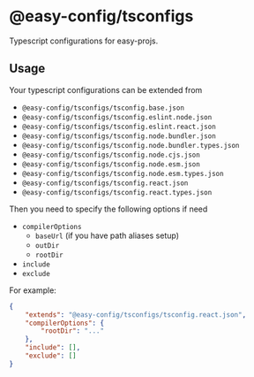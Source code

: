 # @easy-config/tsconfigs

Typescript configurations for easy-projs.

## Usage

Your typescript configurations can be extended from
- `@easy-config/tsconfigs/tsconfig.base.json`
- `@easy-config/tsconfigs/tsconfig.eslint.node.json`
- `@easy-config/tsconfigs/tsconfig.eslint.react.json`
- `@easy-config/tsconfigs/tsconfig.node.bundler.json`
- `@easy-config/tsconfigs/tsconfig.node.bundler.types.json`
- `@easy-config/tsconfigs/tsconfig.node.cjs.json`
- `@easy-config/tsconfigs/tsconfig.node.esm.json`
- `@easy-config/tsconfigs/tsconfig.node.esm.types.json`
- `@easy-config/tsconfigs/tsconfig.react.json`
- `@easy-config/tsconfigs/tsconfig.react.types.json`

Then you need to specify the following options if need
- `compilerOptions`
  - `baseUrl` (if you have path aliases setup)
  - `outDir`
  - `rootDir`
- `include`
- `exclude`

For example:

```json
{
    "extends": "@easy-config/tsconfigs/tsconfig.react.json",
    "compilerOptions": {
        "rootDir": "..."
    },
    "include": [],
    "exclude": []
}
```
